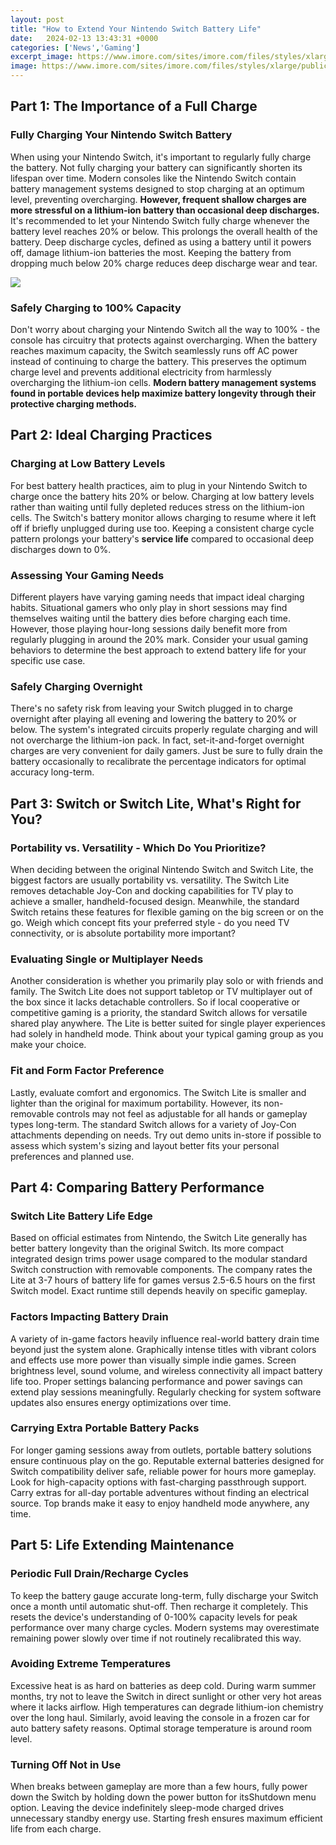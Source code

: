 ```yaml
---
layout: post
title: "How to Extend Your Nintendo Switch Battery Life"
date:   2024-02-13 13:43:31 +0000
categories: ['News','Gaming']
excerpt_image: https://www.imore.com/sites/imore.com/files/styles/xlarge/public/field/image/2018/01/switch-airplane.jpg?itok=dMPbKOzD
image: https://www.imore.com/sites/imore.com/files/styles/xlarge/public/field/image/2018/01/switch-airplane.jpg?itok=dMPbKOzD
---
```


## Part 1: The Importance of a Full Charge
### **Fully Charging Your Nintendo Switch Battery** 
When using your Nintendo Switch, it's important to regularly fully charge the battery. Not fully charging your battery can significantly shorten its lifespan over time. Modern consoles like the Nintendo Switch contain battery management systems designed to stop charging at an optimum level, preventing overcharging. **However, frequent shallow charges are more stressful on a lithium-ion battery than occasional deep discharges.** 
It's recommended to let your Nintendo Switch fully charge whenever the battery level reaches 20% or below. This prolongs the overall health of the battery. Deep discharge cycles, defined as using a battery until it powers off, damage lithium-ion batteries the most. Keeping the battery from dropping much below 20% charge reduces deep discharge wear and tear. 

![](https://www.imore.com/sites/imore.com/files/styles/xlarge/public/field/image/2018/01/switch-airplane.jpg?itok=dMPbKOzD)
### **Safely Charging to 100% Capacity**
Don't worry about charging your Nintendo Switch all the way to 100% - the console has circuitry that protects against overcharging. When the battery reaches maximum capacity, the Switch seamlessly runs off AC power instead of continuing to charge the battery. This preserves the optimum charge level and prevents additional electricity from harmlessly overcharging the lithium-ion cells. **Modern battery management systems found in portable devices help maximize battery longevity through their protective charging methods.**
## Part 2: Ideal Charging Practices 
### **Charging at Low Battery Levels** 
For best battery health practices, aim to plug in your Nintendo Switch to charge once the battery hits 20% or below. Charging at low battery levels rather than waiting until fully depleted reduces stress on the lithium-ion cells. The Switch's battery monitor allows charging to resume where it left off if briefly unplugged during use too. Keeping a consistent charge cycle pattern prolongs your battery's **service life** compared to occasional deep discharges down to 0%. 
### **Assessing Your Gaming Needs**
Different players have varying gaming needs that impact ideal charging habits. Situational gamers who only play in short sessions may find themselves waiting until the battery dies before charging each time. However, those playing hour-long sessions daily benefit more from regularly plugging in around the 20% mark. Consider your usual gaming behaviors to determine the best approach to extend battery life for your specific use case. 
### **Safely Charging Overnight** 
There's no safety risk from leaving your Switch plugged in to charge overnight after playing all evening and lowering the battery to 20% or below. The system's integrated circuits properly regulate charging and will not overcharge the lithium-ion pack. In fact, set-it-and-forget overnight charges are very convenient for daily gamers. Just be sure to fully drain the battery occasionally to recalibrate the percentage indicators for optimal accuracy long-term.
## Part 3: Switch or Switch Lite, What's Right for You?  
### **Portability vs. Versatility - Which Do You Prioritize?**
When deciding between the original Nintendo Switch and Switch Lite, the biggest factors are usually portability vs. versatility. The Switch Lite removes detachable Joy-Con and docking capabilities for TV play to achieve a smaller, handheld-focused design. Meanwhile, the standard Switch retains these features for flexible gaming on the big screen or on the go. Weigh which concept fits your preferred style - do you need TV connectivity, or is absolute portability more important?
### **Evaluating Single or Multiplayer Needs** 
Another consideration is whether you primarily play solo or with friends and family. The Switch Lite does not support tabletop or TV multiplayer out of the box since it lacks detachable controllers. So if local cooperative or competitive gaming is a priority, the standard Switch allows for versatile shared play anywhere. The Lite is better suited for single player experiences had solely in handheld mode. Think about your typical gaming group as you make your choice. 
### **Fit and Form Factor Preference**
Lastly, evaluate comfort and ergonomics. The Switch Lite is smaller and lighter than the original for maximum portability. However, its non-removable controls may not feel as adjustable for all hands or gameplay types long-term. The standard Switch allows for a variety of Joy-Con attachments depending on needs. Try out demo units in-store if possible to assess which system's sizing and layout better fits your personal preferences and planned use.
## Part 4: Comparing Battery Performance  
### **Switch Lite Battery Life Edge** 
Based on official estimates from Nintendo, the Switch Lite generally has better battery longevity than the original Switch. Its more compact integrated design trims power usage compared to the modular standard Switch construction with removable components. The company rates the Lite at 3-7 hours of battery life for games versus 2.5-6.5 hours on the first Switch model. Exact runtime still depends heavily on specific gameplay.
### **Factors Impacting Battery Drain**
A variety of in-game factors heavily influence real-world battery drain time beyond just the system alone. Graphically intense titles with vibrant colors and effects use more power than visually simple indie games. Screen brightness level, sound volume, and wireless connectivity all impact battery life too. Proper settings balancing performance and power savings can extend play sessions meaningfully. Regularly checking for system software updates also ensures energy optimizations over time. 
### **Carrying Extra Portable Battery Packs**
For longer gaming sessions away from outlets, portable battery solutions ensure continuous play on the go. Reputable external batteries designed for Switch compatibility deliver safe, reliable power for hours more gameplay. Look for high-capacity options with fast-charging passthrough support. Carry extras for all-day portable adventures without finding an electrical source. Top brands make it easy to enjoy handheld mode anywhere, any time.
## Part 5: Life Extending Maintenance 
### **Periodic Full Drain/Recharge Cycles** 
To keep the battery gauge accurate long-term, fully discharge your Switch once a month until automatic shut-off. Then recharge it completely. This resets the device's understanding of 0-100% capacity levels for peak performance over many charge cycles. Modern systems may overestimate remaining power slowly over time if not routinely recalibrated this way. 
### **Avoiding Extreme Temperatures**  
Excessive heat is as hard on batteries as deep cold. During warm summer months, try not to leave the Switch in direct sunlight or other very hot areas where it lacks airflow. High temperatures can degrade lithium-ion chemistry over the long haul. Similarly, avoid leaving the console in a frozen car for auto battery safety reasons. Optimal storage temperature is around room level.
### **Turning Off Not in Use**
When breaks between gameplay are more than a few hours, fully power down the Switch by holding down the power button for itsShutdown menu option. Leaving the device indefinitely sleep-mode charged drives unnecessary standby energy use. Starting fresh ensures maximum efficient life from each charge.